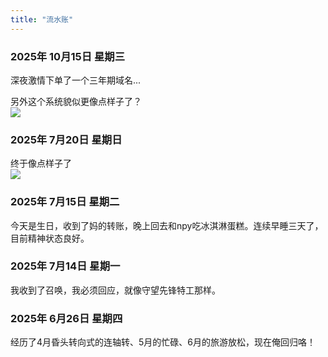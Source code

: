 ```yaml
---
title: "流水账"
---
```



### 2025年 10月15日 星期三
深夜激情下单了一个三年期域名...


另外这个系统貌似更像点样子了？  
![](https://pic-1258720617.cos.ap-beijing.myqcloud.com/202510160007681.png)


### 2025年 7月20日 星期日
终于像点样子了  
![](https://pic-1258720617.cos.ap-beijing.myqcloud.com/%E6%88%AA%E5%B1%8F2025-07-20%2000.05.56.png)

### 2025年 7月15日 星期二
今天是生日，收到了妈的转账，晚上回去和npy吃冰淇淋蛋糕。连续早睡三天了，目前精神状态良好。

### 2025年 7月14日 星期一
我收到了召唤，我必须回应，就像守望先锋特工那样。

### 2025年 6月26日 星期四
经历了4月昏头转向式的连轴转、5月的忙碌、6月的旅游放松，现在俺回归咯！


